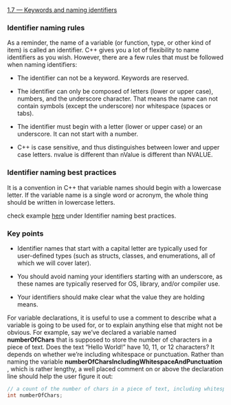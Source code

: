 [1.7 — Keywords and naming identifiers](https://www.learncpp.com/cpp-tutorial/keywords-and-naming-identifiers/)

### Identifier naming rules

As a reminder, the name of a variable (or function, type, or other kind of item) is called an identifier. C++ gives you a lot of flexibility to name identifiers as you wish. However, there are a few rules that must be followed when naming identifiers:

- The identifier can not be a keyword. Keywords are reserved.

- The identifier can only be composed of letters (lower or upper case), numbers, and the underscore character. That means the name can not contain symbols (except the underscore) nor whitespace (spaces or tabs).

- The identifier must begin with a letter (lower or upper case) or an underscore. It can not start with a number.

- C++ is case sensitive, and thus distinguishes between lower and upper case letters. nvalue is different than nValue is different than NVALUE.

### Identifier naming best practices

It is a convention in C++ that variable names should begin with a lowercase letter. If the variable name is a single word or acronym, the whole thing should be written in lowercase letters.

check example [here](https://www.learncpp.com/cpp-tutorial/keywords-and-naming-identifiers/) under Identifier naming best practices.

### Key points

- Identifier names that start with a capital letter are typically used for user-defined types (such as structs, classes, and enumerations, all of which we will cover later).

- You should avoid naming your identifiers starting with an underscore, as these names are typically reserved for OS, library, and/or compiler use.

- Your identifiers should make clear what the value they are holding means.

For variable declarations, it is useful to use a comment to describe what a variable is going to be used for, or to explain anything else that might not be obvious. For example, say we’ve declared a variable named **numberOfChars** that is supposed to store the number of characters in a piece of text. Does the text “Hello World!” have 10, 11, or 12 characters? It depends on whether we’re including whitespace or punctuation. Rather than naming the variable **numberOfCharsIncludingWhitespaceAndPunctuation** , which is rather lengthy, a well placed comment on or above the declaration line should help the user figure it out:

```c++
// a count of the number of chars in a piece of text, including whitespace and punctuation
int numberOfChars;
```

